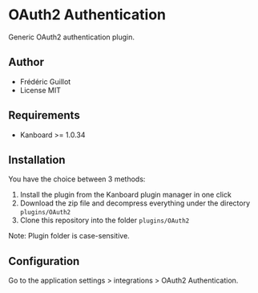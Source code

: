 OAuth2 Authentication
=====================

Generic OAuth2 authentication plugin.

Author
------

- Frédéric Guillot
- License MIT

Requirements
------------

- Kanboard >= 1.0.34

Installation
------------

You have the choice between 3 methods:

1. Install the plugin from the Kanboard plugin manager in one click
2. Download the zip file and decompress everything under the directory `plugins/OAuth2`
3. Clone this repository into the folder `plugins/OAuth2`

Note: Plugin folder is case-sensitive.

Configuration
-------------

Go to the application settings > integrations > OAuth2 Authentication.
